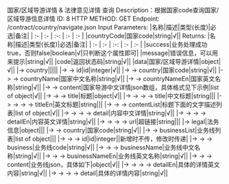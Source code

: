 国家/区域导游详情 & 法律意见详情 查询
Description：根据国家code查询国家/区域导游信息详情
ID: 8
HTTP METHOD: GET
Endpoint: /contract/country/navigate.json
Input Parameters: |名称|描述|类型(长度)|必选|备注| | :- | :- | :-: | :- | :- | |countryCode|国家code|string|√||
Returns: |名称|描述|类型(长度)|必选|备注| | :- | :- | :-: | :- | :- | |success|业务处理成功true，否则false|boolean|√|只判断这个属性即可| |message|错误信息，可以用来提示|string|√|| |code|返回状态码|string|√|| |data|国家/区域导游详情|object|√|| |-> country||||| |-> -> id|id|integer|√|| |-> -> country|国家code|string|√|| |-> -> countryName|国家中文名称|string|√|| |-> -> countryNameEn|国家英文名称|string|√|| |-> -> content|国家导游中文详情json数组，具体格式见下示例|list of object|√|| |-> -> -> title|标题|object|√|| |-> -> -> -> title|中文标题|string||| |-> -> -> -> titleEn|英文标题|string||| |-> -> -> contentList|标题下面的文字描述列表|list of object|√|| |-> -> -> -> detail|内容中文详情|string|√|| |-> -> -> -> detailEn|内容英文详情|string|√|| |-> -> -> -> url|超链接|string||| |-> legal|法务信息|object||| |-> -> country|国家code|string|√|| |-> -> businessList|业务线列表|list of object||| |-> -> -> id|id|integer||新增时不传，修改时传递| |-> -> -> business|业务线code|string|√|| |-> -> -> businessName|业务线中文名称|string|√|| |-> -> -> businessNameEn|业务线英文名称|string|√|| |-> -> -> content|业务线json，具体如下|object|√|| |-> -> -> -> detailEn|具体的详情英文内容|string|√|| |-> -> -> -> detail|具体的详情内容|string|√||
